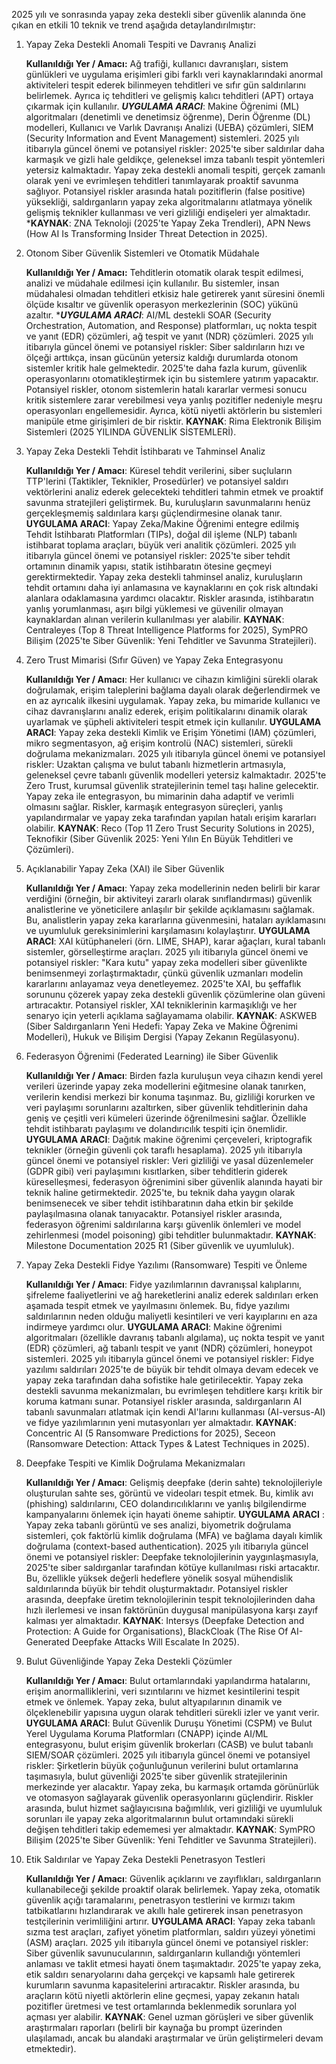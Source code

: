 2025 yılı ve sonrasında yapay zeka destekli siber güvenlik alanında öne çıkan en etkili 10 teknik ve trend aşağıda detaylandırılmıştır:
1. Yapay Zeka Destekli Anomali Tespiti ve Davranış Analizi

   ****Kullanıldığı Yer / Amacı:**** Ağ trafiği, kullanıcı davranışları, sistem günlükleri ve uygulama erişimleri gibi farklı veri kaynaklarındaki anormal aktiviteleri tespit ederek bilinmeyen tehditleri ve sıfır gün saldırılarını belirlemek. Ayrıca iç tehditleri ve gelişmiş kalıcı tehditleri (APT) ortaya çıkarmak için kullanılır.
    ***UYGULAMA ARACI***: Makine Öğrenimi (ML) algoritmaları (denetimli ve denetimsiz öğrenme), Derin Öğrenme (DL) modelleri, Kullanıcı ve Varlık Davranışı Analizi (UEBA) çözümleri, SIEM (Security Information and Event Management) sistemleri.
    2025 yılı itibarıyla güncel önemi ve potansiyel riskler: 2025'te siber saldırılar daha karmaşık ve gizli hale geldikçe, geleneksel imza tabanlı tespit yöntemleri yetersiz kalmaktadır. Yapay zeka destekli anomali tespiti, gerçek zamanlı olarak yeni ve evrimleşen tehditleri tanımlayarak proaktif savunma sağlıyor. Potansiyel riskler arasında hatalı pozitiflerin (false positive) yüksekliği, saldırganların yapay zeka algoritmalarını atlatmaya yönelik gelişmiş teknikler kullanması ve veri gizliliği endişeleri yer almaktadır.
     ***KAYNAK**: ZNA Teknoloji (2025'te Yapay Zeka Trendleri), APN News (How AI Is Transforming Insider Threat Detection in 2025).

2. Otonom Siber Güvenlik Sistemleri ve Otomatik Müdahale

   ****Kullanıldığı Yer / Amacı:**** Tehditlerin otomatik olarak tespit edilmesi, analizi ve müdahale edilmesi için kullanılır. Bu sistemler, insan müdahalesi olmadan tehditleri etkisiz hale getirerek yanıt süresini önemli ölçüde kısaltır ve güvenlik operasyon merkezlerinin (SOC) yükünü azaltır.
   ****UYGULAMA ARACI***: AI/ML destekli SOAR (Security Orchestration, Automation, and Response) platformları, uç nokta tespit ve yanıt (EDR) çözümleri, ağ tespit ve yanıt (NDR) çözümleri.
    2025 yılı itibarıyla güncel önemi ve potansiyel riskler: Siber saldırıların hızı ve ölçeği arttıkça, insan gücünün yetersiz kaldığı durumlarda otonom sistemler kritik hale gelmektedir. 2025'te daha fazla kurum, güvenlik operasyonlarını otomatikleştirmek için bu sistemlere yatırım yapacaktır. Potansiyel riskler, otonom sistemlerin hatalı kararlar vermesi sonucu kritik sistemlere zarar verebilmesi veya yanlış pozitifler nedeniyle meşru operasyonları engellemesidir. Ayrıca, kötü niyetli aktörlerin bu sistemleri manipüle etme girişimleri de bir risktir.
    ****KAYNAK****: Rima Elektronik Bilişim Sistemleri (2025 YILINDA GÜVENLİK SİSTEMLERİ).

3. Yapay Zeka Destekli Tehdit İstihbaratı ve Tahminsel Analiz

    ****Kullanıldığı Yer / Amacı****: Küresel tehdit verilerini, siber suçluların TTP'lerini (Taktikler, Teknikler, Prosedürler) ve potansiyel saldırı vektörlerini analiz ederek gelecekteki tehditleri tahmin etmek ve proaktif savunma stratejileri geliştirmek. Bu, kuruluşların savunmalarını henüz gerçekleşmemiş saldırılara karşı güçlendirmesine olanak tanır.
    ****UYGULAMA ARACI****: Yapay Zeka/Makine Öğrenimi entegre edilmiş Tehdit İstihbaratı Platformları (TIPs), doğal dil işleme (NLP) tabanlı istihbarat toplama araçları, büyük veri analitik çözümleri.
    2025 yılı itibarıyla güncel önemi ve potansiyel riskler: 2025'te siber tehdit ortamının dinamik yapısı, statik istihbaratın ötesine geçmeyi gerektirmektedir. Yapay zeka destekli tahminsel analiz, kuruluşların tehdit ortamını daha iyi anlamasına ve kaynaklarını en çok risk altındaki alanlara odaklamasına yardımcı olacaktır. Riskler arasında, istihbaratın yanlış yorumlanması, aşırı bilgi yüklemesi ve güvenilir olmayan kaynaklardan alınan verilerin kullanılması yer alabilir.
  ****KAYNAK****: Centraleyes (Top 8 Threat Intelligence Platforms for 2025), SymPRO Bilişim (2025'te Siber Güvenlik: Yeni Tehditler ve Savunma Stratejileri).

4. Zero Trust Mimarisi (Sıfır Güven) ve Yapay Zeka Entegrasyonu

    ****Kullanıldığı Yer / Amacı****: Her kullanıcı ve cihazın kimliğini sürekli olarak doğrulamak, erişim taleplerini bağlama dayalı olarak değerlendirmek ve en az ayrıcalık ilkesini uygulamak. Yapay zeka, bu mimaride kullanıcı ve cihaz davranışlarını analiz ederek, erişim politikalarını dinamik olarak uyarlamak ve şüpheli aktiviteleri tespit etmek için kullanılır.
   ****UYGULAMA ARACI****: Yapay zeka destekli Kimlik ve Erişim Yönetimi (IAM) çözümleri, mikro segmentasyon, ağ erişim kontrolü (NAC) sistemleri, sürekli doğrulama mekanizmaları.
    2025 yılı itibarıyla güncel önemi ve potansiyel riskler: Uzaktan çalışma ve bulut tabanlı hizmetlerin artmasıyla, geleneksel çevre tabanlı güvenlik modelleri yetersiz kalmaktadır. 2025'te Zero Trust, kurumsal güvenlik stratejilerinin temel taşı haline gelecektir. Yapay zeka ile entegrasyon, bu mimarinin daha adaptif ve verimli olmasını sağlar. Riskler, karmaşık entegrasyon süreçleri, yanlış yapılandırmalar ve yapay zeka tarafından yapılan hatalı erişim kararları olabilir.
     ****KAYNAK****: Reco (Top 11 Zero Trust Security Solutions in 2025), Teknofikir (Siber Güvenlik 2025: Yeni Yılın En Büyük Tehditleri ve Çözümleri).

5. Açıklanabilir Yapay Zeka (XAI) ile Siber Güvenlik

    ****Kullanıldığı Yer / Amacı****: Yapay zeka modellerinin neden belirli bir karar verdiğini (örneğin, bir aktiviteyi zararlı olarak sınıflandırması) güvenlik analistlerine ve yöneticilere anlaşılır bir şekilde açıklamasını sağlamak. Bu, analistlerin yapay zeka kararlarına güvenmesini, hataları ayıklamasını ve uyumluluk gereksinimlerini karşılamasını kolaylaştırır.
   ****UYGULAMA ARACI****: XAI kütüphaneleri (örn. LIME, SHAP), karar ağaçları, kural tabanlı sistemler, görselleştirme araçları.
    2025 yılı itibarıyla güncel önemi ve potansiyel riskler: "Kara kutu" yapay zeka modelleri siber güvenlikte benimsenmeyi zorlaştırmaktadır, çünkü güvenlik uzmanları modelin kararlarını anlayamaz veya denetleyemez. 2025'te XAI, bu şeffaflık sorununu çözerek yapay zeka destekli güvenlik çözümlerine olan güveni artıracaktır. Potansiyel riskler, XAI tekniklerinin karmaşıklığı ve her senaryo için yeterli açıklama sağlayamama olabilir.
    ****KAYNAK****: ASKWEB (Siber Saldırganların Yeni Hedefi: Yapay Zeka ve Makine Öğrenimi Modelleri), Hukuk ve Bilişim Dergisi (Yapay Zekanın Regülasyonu).

6. Federasyon Öğrenimi (Federated Learning) ile Siber Güvenlik

    ****Kullanıldığı Yer / Amacı****: Birden fazla kuruluşun veya cihazın kendi yerel verileri üzerinde yapay zeka modellerini eğitmesine olanak tanırken, verilerin kendisi merkezi bir konuma taşınmaz. Bu, gizliliği korurken ve veri paylaşımı sorunlarını azaltırken, siber güvenlik tehditlerinin daha geniş ve çeşitli veri kümeleri üzerinde öğrenilmesini sağlar. Özellikle tehdit istihbaratı paylaşımı ve dolandırıcılık tespiti için önemlidir.
   ****UYGULAMA ARACI****: Dağıtık makine öğrenimi çerçeveleri, kriptografik teknikler (örneğin güvenli çok taraflı hesaplama).
    2025 yılı itibarıyla güncel önemi ve potansiyel riskler: Veri gizliliği ve yasal düzenlemeler (GDPR gibi) veri paylaşımını kısıtlarken, siber tehditlerin giderek küreselleşmesi, federasyon öğrenimini siber güvenlik alanında hayati bir teknik haline getirmektedir. 2025'te, bu teknik daha yaygın olarak benimsenecek ve siber tehdit istihbaratının daha etkin bir şekilde paylaşılmasına olanak tanıyacaktır. Potansiyel riskler arasında, federasyon öğrenimi saldırılarına karşı güvenlik önlemleri ve model zehirlenmesi (model poisoning) gibi tehditler bulunmaktadır.
   ****KAYNAK****: Milestone Documentation 2025 R1 (Siber güvenlik ve uyumluluk).

7. Yapay Zeka Destekli Fidye Yazılımı (Ransomware) Tespiti ve Önleme

    ****Kullanıldığı Yer / Amacı****: Fidye yazılımlarının davranışsal kalıplarını, şifreleme faaliyetlerini ve ağ hareketlerini analiz ederek saldırıları erken aşamada tespit etmek ve yayılmasını önlemek. Bu, fidye yazılımı saldırılarının neden olduğu maliyetli kesintileri ve veri kayıplarını en aza indirmeye yardımcı olur.
    ****UYGULAMA ARACI****: Makine öğrenimi algoritmaları (özellikle davranış tabanlı algılama), uç nokta tespit ve yanıt (EDR) çözümleri, ağ tabanlı tespit ve yanıt (NDR) çözümleri, honeypot sistemleri.
    2025 yılı itibarıyla güncel önemi ve potansiyel riskler: Fidye yazılımı saldırıları 2025'te de büyük bir tehdit olmaya devam edecek ve yapay zeka tarafından daha sofistike hale getirilecektir. Yapay zeka destekli savunma mekanizmaları, bu evrimleşen tehditlere karşı kritik bir koruma katmanı sunar. Potansiyel riskler arasında, saldırganların AI tabanlı savunmaları atlatmak için kendi AI'larını kullanması (AI-versus-AI) ve fidye yazılımlarının yeni mutasyonları yer almaktadır.
    ****KAYNAK****: Concentric AI (5 Ransomware Predictions for 2025), Seceon (Ransomware Detection: Attack Types & Latest Techniques in 2025).

8. Deepfake Tespiti ve Kimlik Doğrulama Mekanizmaları

    ****Kullanıldığı Yer / Amacı****: Gelişmiş deepfake (derin sahte) teknolojileriyle oluşturulan sahte ses, görüntü ve videoları tespit etmek. Bu, kimlik avı (phishing) saldırılarını, CEO dolandırıcılıklarını ve yanlış bilgilendirme kampanyalarını önlemek için hayati öneme sahiptir.
    ****UYGULAMA ARACI**** : Yapay zeka tabanlı görüntü ve ses analizi, biyometrik doğrulama sistemleri, çok faktörlü kimlik doğrulama (MFA) ve bağlama dayalı kimlik doğrulama (context-based authentication).
    2025 yılı itibarıyla güncel önemi ve potansiyel riskler: Deepfake teknolojilerinin yaygınlaşmasıyla, 2025'te siber saldırganlar tarafından kötüye kullanılması riski artacaktır. Bu, özellikle yüksek değerli hedeflere yönelik sosyal mühendislik saldırılarında büyük bir tehdit oluşturmaktadır. Potansiyel riskler arasında, deepfake üretim teknolojilerinin tespit teknolojilerinden daha hızlı ilerlemesi ve insan faktörünün duygusal manipülasyona karşı zayıf kalması yer almaktadır.
 ****KAYNAK****: Intersys (Deepfake Detection and Protection: A Guide for Organisations), BlackCloak (The Rise Of AI-Generated Deepfake Attacks Will Escalate In 2025).

9. Bulut Güvenliğinde Yapay Zeka Destekli Çözümler

    ****Kullanıldığı Yer / Amacı****: Bulut ortamlarındaki yapılandırma hatalarını, erişim anormalliklerini, veri sızıntılarını ve hizmet kesintilerini tespit etmek ve önlemek. Yapay zeka, bulut altyapılarının dinamik ve ölçeklenebilir yapısına uygun olarak tehditleri sürekli izler ve yanıt verir.
    ****UYGULAMA ARACI****: Bulut Güvenlik Duruşu Yönetimi (CSPM) ve Bulut Yerel Uygulama Koruma Platformları (CNAPP) içinde AI/ML entegrasyonu, bulut erişim güvenlik brokerları (CASB) ve bulut tabanlı SIEM/SOAR çözümleri.
    2025 yılı itibarıyla güncel önemi ve potansiyel riskler: Şirketlerin büyük çoğunluğunun verilerini bulut ortamlarına taşımasıyla, bulut güvenliği 2025'te siber güvenlik stratejilerinin merkezinde yer alacaktır. Yapay zeka, bu karmaşık ortamda görünürlük ve otomasyon sağlayarak güvenlik operasyonlarını güçlendirir. Riskler arasında, bulut hizmet sağlayıcısına bağımlılık, veri gizliliği ve uyumluluk sorunları ile yapay zeka algoritmalarının bulut ortamındaki sürekli değişen tehditleri takip edememesi yer almaktadır.
     ****KAYNAK****: SymPRO Bilişim (2025'te Siber Güvenlik: Yeni Tehditler ve Savunma Stratejileri).

10. Etik Saldırılar ve Yapay Zeka Destekli Penetrasyon Testleri

    ****Kullanıldığı Yer / Amacı****: Güvenlik açıklarını ve zayıflıkları, saldırganların kullanabileceği şekilde proaktif olarak belirlemek. Yapay zeka, otomatik güvenlik açığı taramalarını, penetrasyon testlerini ve kırmızı takım tatbikatlarını hızlandırarak ve akıllı hale getirerek insan penetrasyon testçilerinin verimliliğini artırır.
   ****UYGULAMA ARACI****: Yapay zeka tabanlı sızma test araçları, zafiyet yönetim platformları, saldırı yüzeyi yönetimi (ASM) araçları.
    2025 yılı itibarıyla güncel önemi ve potansiyel riskler: Siber güvenlik savunucularının, saldırganların kullandığı yöntemleri anlaması ve taklit etmesi hayati önem taşımaktadır. 2025'te yapay zeka, etik saldırı senaryolarını daha gerçekçi ve kapsamlı hale getirerek kurumların savunma kapasitelerini artıracaktır. Riskler arasında, bu araçların kötü niyetli aktörlerin eline geçmesi, yapay zekanın hatalı pozitifler üretmesi ve test ortamlarında beklenmedik sorunlara yol açması yer alabilir.
    ****KAYNAK****: Genel uzman görüşleri ve siber güvenlik araştırmaları raporları (belirli bir kaynağa bu prompt üzerinden ulaşılamadı, ancak bu alandaki araştırmalar ve ürün geliştirmeleri devam etmektedir).
